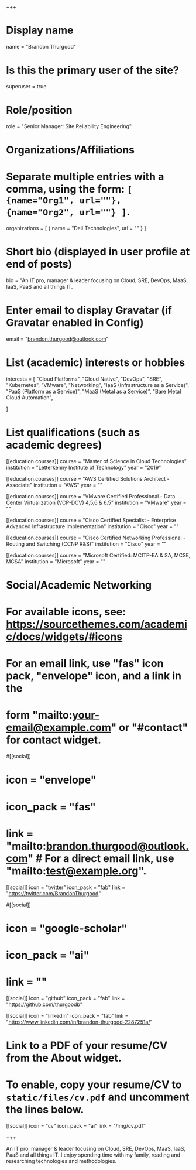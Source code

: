 +++
# Display name
name = "Brandon Thurgood"

# Is this the primary user of the site?
superuser = true

# Role/position
role = "Senior Manager: Site Reliability Engineering"

# Organizations/Affiliations
#   Separate multiple entries with a comma, using the form: `[ {name="Org1", url=""}, {name="Org2", url=""} ]`.
organizations = [ { name = "Dell Technologies", url = "" } ]

# Short bio (displayed in user profile at end of posts)
bio = "An IT pro, manager & leader focusing on Cloud, SRE, DevOps, MaaS, IaaS, PaaS and all things IT. 

# Enter email to display Gravatar (if Gravatar enabled in Config)
email = "brandon.thurgood@outlook.com"

# List (academic) interests or hobbies
interests = [
  "Cloud Platforms",
  "Cloud Native",
  "DevOps",
  "SRE",
  "Kubernetes",
  "VMware",
  "Networking",
  "IaaS (Infrastructure as a Service)",
  "PaaS (Platform as a Service)",
  "MaaS (Metal as a Service)",
  "Bare Metal Cloud Automation",
    
]

# List qualifications (such as academic degrees)
[[education.courses]]
  course = "Master of Science in Cloud Technologies"
  institution = "Letterkenny Institute of Technology"
  year = "2019"
  
[[education.courses]]
  course = "AWS Certified Solutions Architect - Associate"
  institution = "AWS"
  year = ""
  
[[education.courses]]
  course = "VMware Certified Professional - Data Center Virtualization (VCP-DCV) 4,5,6 & 6.5"
  institution = "VMware"
  year = ""

[[education.courses]]
  course = "Cisco Certified Specialist - Enterprise Advanced Infrastructure Implementation"
  institution = "Cisco"
  year = ""

[[education.courses]]
  course = "Cisco Certified Networking Professional - Routing and Switching (CCNP R&S)"
  institution = "Cisco"
  year = ""

[[education.courses]]
  course = "Microsoft Certified: MCITP-EA & SA, MCSE, MCSA"
  institution = "Microsoft"
  year = ""

# Social/Academic Networking
# For available icons, see: https://sourcethemes.com/academic/docs/widgets/#icons
#   For an email link, use "fas" icon pack, "envelope" icon, and a link in the
#   form "mailto:your-email@example.com" or "#contact" for contact widget.

#[[social]]
#  icon = "envelope"
#  icon_pack = "fas"
#  link = "mailto:brandon.thurgood@outlook.com"  # For a direct email link, use "mailto:test@example.org".

[[social]]
  icon = "twitter"
  icon_pack = "fab"
  link = "https://twitter.com/BrandonThurgood"

#[[social]]
#  icon = "google-scholar"
#  icon_pack = "ai"
#  link = ""

[[social]]
  icon = "github"
  icon_pack = "fab"
  link = "https://github.com/thurgoodb"
  
 [[social]]
  icon = "linkedin"
  icon_pack = "fab"
  link = "https://www.linkedin.com/in/brandon-thurgood-2287251a/"

# Link to a PDF of your resume/CV from the About widget.
# To enable, copy your resume/CV to `static/files/cv.pdf` and uncomment the lines below.
 [[social]]
   icon = "cv"
   icon_pack = "ai"
   link = "/img/cv.pdf"

+++

An IT pro, manager & leader focusing on Cloud, SRE, DevOps, MaaS, IaaS, PaaS and all things IT. I enjoy spending time with my family, reading and researching technologies and methodologies.
